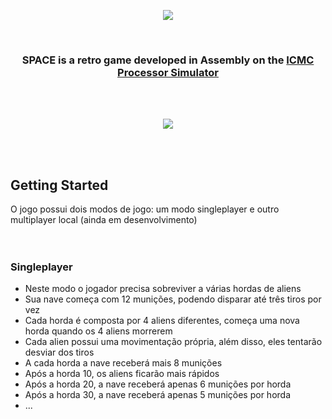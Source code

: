 <p align="center">
  <img src="https://user-images.githubusercontent.com/81593054/207998046-34a07214-4fa5-4729-8108-919f758d39ac.png"/>
</p>
<BR>
<h3 align="center">SPACE is a retro game developed in Assembly on the 
  <a href="https://github.com/simoesusp/Processador-ICMC">ICMC Processor Simulator</a>
</h3>
<BR>
<BR>
<p align="center">
  <img src="https://user-images.githubusercontent.com/81593054/207996163-063299bb-0474-4aa2-a094-721d9c5093f4.gif"/>
</p>
<BR>
<BR>

## Getting Started
O jogo possui dois modos de jogo: um modo singleplayer e outro multiplayer local (ainda em desenvolvimento)
<BR>
<BR>
</BR>
### Singleplayer
- Neste modo o jogador precisa sobreviver a várias hordas de aliens
- Sua nave começa com 12 munições, podendo disparar até três tiros por vez
- Cada horda é composta por 4 aliens diferentes, começa uma nova horda quando os 4 aliens morrerem
- Cada alien possui uma movimentação própria, além disso, eles tentarão desviar dos tiros
- A cada horda a nave receberá mais 8 munições
- Após a horda 10, os aliens ficarão mais rápidos
- Após a horda 20, a nave receberá apenas 6 munições por horda
- Após a horda 30, a nave receberá apenas 5 munições por horda
- ...
